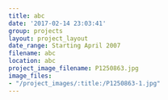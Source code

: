 ```yaml
---
title: abc
date: '2017-02-14 23:03:41'
group: projects
layout: project_layout
date_range: Starting April 2007
filename: abc
location: abc
project_image_filename: P1250863.jpg
image_files:
- "/project_images/:title:/P1250863-1.jpg"
---
```

